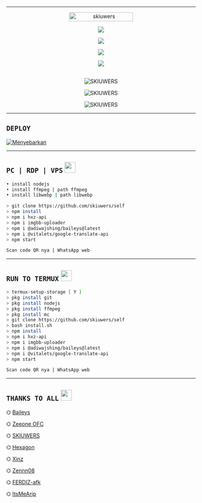 -------
<p align="center"> <a href="https://github.com/skiuwers/self"><img width="170px" height="24" src="https://komarev.com/ghpvc/?username=skiuwers&label=PROFILE%20VISITORS&color=green&style=flat-square" alt="skiuwers" /></a> </p>

<p align="center"> <a href="https://wa.me/+6287776101997"><img src="https://img.shields.io/badge/WhatsApp-25D366?style=for- the-badge&logo=whatsapp&logoColor=white " /></a>

<p align="center"> <a href="https://t.me/skiuwers"><img src="https://img.shields.io/badge/Telegram-%230088cc.svg?&style= for-the-badge&logo=telegram&logoColor=white" /></a><br>

<p align="center"> <a href="https://youtu.be/zZZPCZLY2sk"><img src="https://img.shields.io/badge/YouTube-skiuwers-ff0000?style=for -the-badge&logo=youtube&logoColor= ff0000&link=https://youtube.com/channel/UCy1HDX_AtOQqt1efnP4HseA" /></a>

<p align="center"> <a href="https://youtube.com/channel/UCy1HDX_AtOQqt1efnP4HseA"><img src="https://img.shields.io/youtube/channel/subscribers/UCy1HDX_AtOQqt1efnP4HseA?style =social" /></a><br>

<br>

<div align="center">

<p> <img align="center" src="https://github-readme-stats.vercel.app/api?username=skiuwers&show_icons=true&theme=nightowl" alt="SKIUWERS" /></p>

<p> <img align="center" src="https://github-readme-streak-stats.herokuapp.com/?user=skiuwers&theme=nightowl" alt="SKIUWERS" /></p>

<p> <img align="center" src="https://github-readme-stats.vercel.app/api/top-langs/?username=skiuwers&theme=algolia&layout=compact&langs_count=10&hide_border=true&show_icons=true" alt="SKIUWERS"/p><br> 

-------
<div align="left">

## ```DEPLOY```
[![Menyebarkan](https://www.herokucdn.com/deploy/button.svg)](https://heroku.com/deploy?template=https://github.com/skiuwers/rip/)

-------
## ```PC | RDP | VPS``` <img src="https://github.com/TheDudeThatCode/TheDudeThatCode/blob/master/Assets/Mario_Hello_Big.gif" width="29px">
```bash
• install nodejs 
• install ffmpeg | path ffmpeg
• install libwebp | path libwebp 

> git clone https://github.com/skiuwers/self
> npm install 
> npm i hxz-api 
> npm i imgbb-uploader
> npm i @adiwajshing/baileys@latest
> npm i @vitalets/google-translate-api
> npm start

Scan code QR nya | WhatsApp web
```
-------
## ```RUN TO TERMUX``` <img src="https://github.com/TheDudeThatCode/TheDudeThatCode/blob/master/Assets/hmm.gif" width="29px">
```bash
> termux-setup-storage [ Y ]
> pkg install git
> pkg install nodejs
> pkg install ffmpeg
> pkg install mc
> git clone https://github.com/skiuwers/self
> bash install.sh
> npm install
> npm i hxz-api
> npm i imgbb-uploader
> npm i @adiwajshing/baileys@latest
> npm i @vitalets/google-translate-api
> npm start

Scan code QR nya | WhatsApp web
```
-------

## ```THANKS TO ALL``` <img src="https://github.com/TheDudeThatCode/TheDudeThatCode/blob/master/Assets/powerup.gif" width="29px">

⌬ [Baileys](https://github.com/adiwajshing/Baileys)
  
⌬ [Zeeone OFC](https://github.com/zeeoneofc)
  
⌬ [SKIUWERS](https://github.com/skiuwers)
  
⌬ [Hexagon](https://github.com/Hexagonz)
  
⌬ [Xinz](https://github.com/Xinz-Team)
  
⌬ [Zennn08](https://github.com/Zennn08)
  
⌬ [FERDIZ-afk](https://github.com/FERDIZ-afk)
  
⌬ [ItsMeArip](https://github.com/ItsMeArip)
